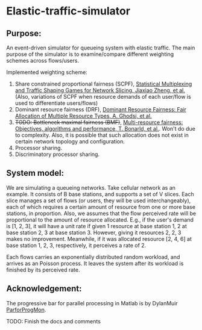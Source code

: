 # Elastic-traffic-simulator

## Purpose:
An event-driven simulator for queueing system with elastic traffic. The main purpose
of the simulator is to examine/compare different weighting schemes across flows/users.

Implemented weighting scheme:
1. Share constrained proportional fairness (SCPF), 
[Statistical Multiplexing and Traffic Shaping Games for Network Slicing,
Jiaxiao Zheng, et al.](https://arxiv.org/pdf/1705.00582.pdf) (Also, variations
of SCPF when resource demands of each user/flow is used to differentiate users/flows)
2. Dominant resource fairness (DRF), 
[Dominant Resource Fairness: Fair Allocation of Multiple Resource Types,
A. Ghodsi, et al.](https://cs.stanford.edu/~matei/papers/2011/nsdi_drf.pdf)
3. ~~TODO: Bottleneck maximal fairness (BMF)~~,
[Multi-resource fairness: Objectives, algorithms and performance, T. Bonarld,
et al.](https://arxiv.org/abs/1410.0782).
Won't do due to complexity. Also, it is possible that such allocation 
does not exist in certain network topology and configuration.
4. Processor sharing.
5. Discriminatory processor sharing.

## System model:
We are simulating a queueing networks. Take cellular network as an example. It consists
of B base stations, and supports a set of V slices. Each slice manages a set of flows
(or users, they will be used interchangeably), each of which requires a certain 
amount of resource from one or more base stations, in proportion. Also, we assumes 
that the flow  perceived rate will be proportional to the amount of resource allocated.
E.g., if the user's demand is [1, 2, 3], it will have a unit rate if given 1 resource
at base station 1, 2 at base station 2, 3 at base station 3. However, giving it resources
2, 2, 3 makes no improvement. Meanwhile, if it was allocated resource [2, 4, 6] at
base station 1, 2, 3, respectively, it perceives a rate of 2.

Each flows carries an exponentially distributed random workload, and arrives as an
Poisson process. It leaves the system after its workload is finished by its perceived
rate.

## Acknowledgement:
The progressive bar for parallel processing in Matlab is by DylanMuir 
[ParforProgMon](https://github.com/DylanMuir/ParforProgMon).

TODO: Finish the docs and comments
